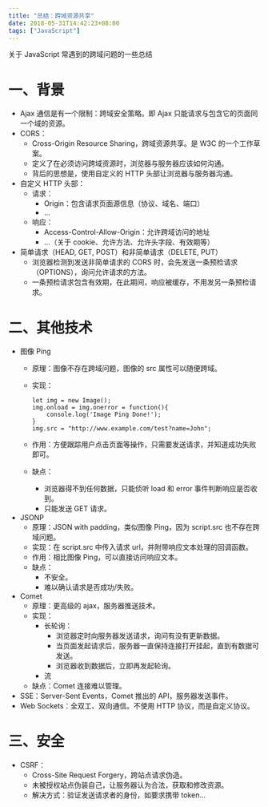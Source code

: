 ```yaml
---
title: "总结：跨域资源共享"
date: 2018-05-31T14:42:23+08:00
tags: ["JavaScript"]
---
```


关于 JavaScript 常遇到的跨域问题的一些总结

<!--more-->

# 一、背景
- Ajax 通信是有一个限制：跨域安全策略。即 Ajax 只能请求与包含它的页面同一个域的资源。
- CORS：
	- Cross-Origin Resource Sharing，跨域资源共享。是 W3C 的一个工作草案。
	- 定义了在必须访问跨域资源时，浏览器与服务器应该如何沟通。
	- 背后的思想是，使用自定义的 HTTP 头部让浏览器与服务器沟通。
- 自定义 HTTP 头部：
	- 请求：
		- Origin：包含请求页面源信息（协议、域名、端口）
		- ...
	- 响应：
		- Access-Control-Allow-Origin：允许跨域访问的地址
		- ...（关于 cookie、允许方法、允许头字段、有效期等）
- 简单请求（HEAD, GET, POST）和非简单请求（DELETE, PUT）
	- 浏览器检测到发送非简单请求的 CORS 时，会先发送一条预检请求（OPTIONS），询问允许请求的方法。
	- 一条预检请求包含有效期，在此期间，响应被缓存，不用发另一条预检请求。

# 二、其他技术
- 图像 Ping
	- 原理：图像不存在跨域问题，图像的 src 属性可以随便跨域。
	- 实现：
	
		```
		let img = new Image();
		img.onload = img.onerror = function(){
			console.log('Image Ping Done!');
		}
		img.src = "http://www.example.com/test?name=John";
		```
	- 作用：方便跟踪用户点击页面等操作，只需要发送请求，并知道成功失败即可。
	- 缺点：
		- 浏览器得不到任何数据，只能侦听 load 和 error 事件判断响应是否收到。
		- 只能发送 GET 请求。
- JSONP
	- 原理：JSON with padding，类似图像 Ping，因为 script.src 也不存在跨域问题。
	- 实现：在 script.src 中传入请求 url，并附带响应文本处理的回调函数。
	- 作用：相比图像 Ping，可以直接访问响应文本。
	- 缺点：
		- 不安全。
		- 难以确认请求是否成功/失败。
- Comet
	- 原理：更高级的 ajax，服务器推送技术。
	- 实现：
		- 长轮询：
			- 浏览器定时向服务器发送请求，询问有没有更新数据。
			- 当页面发起请求后，服务器一直保持连接打开挂起，直到有数据可发送。
			- 浏览器收到数据后，立即再发起轮询。
		- 流
	- 缺点：Comet 连接难以管理。
- SSE：Server-Sent Events，Comet 推出的 API，服务器发送事件。
- Web Sockets：全双工、双向通信。不使用 HTTP 协议，而是自定义协议。

# 三、安全
- CSRF：
	- Cross-Site Request Forgery，跨站点请求伪造。
	- 未被授权站点伪装自己，让服务器认为合法，获取和修改资源。
	- 解决方式：验证发送请求者的身份，如要求携带 token...